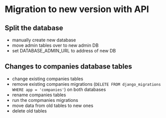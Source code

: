 # Migration to new version with API

## Split the database

- manually create new database
- move admin tables over to new admin DB
- set DATABASE_ADMIN_URL to address of new DB

## Changes to companies database tables

- change existing companies tables
- remove existing companies migrations (`DELETE FROM django_migrations WHERE app = 'companies'`) on both databases
- rename companies tables
- run the compmanies migrations
- move data from old tables to new ones
- delete old tables
